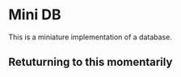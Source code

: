 # Mini DB 

This is a miniature implementation of a database. 

## Retuturning to this momentarily

